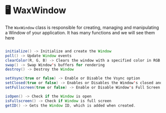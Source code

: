 # 🖥️ WaxWindow
The `WaxWindow` class is responsible for creating, managing and manipulating a Window of your application. It has many functions and we will see them here
```java

initialize() -> Initialize and create the Window
poll() -> Update Window events
clearColor(R, G, B) -> Clears the window with a specified color in RGB
swap() -> Swap Window's buffers for rendering
destroy() -> Destroy the Window

setVsync(true or false) -> Enable or Disable the Vsync option
setClosed(true or false) -> Enables or Disables the Window's closed and open state
setFullscreen(true or false) -> Enable or Disable Window's Full Screen option

isOpen() -> Check if the Window is open
isFullscreen() -> Check if Window is full screen
getID() -> Gets the Window ID, which is added when created.

```
